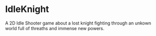 # IdleKnight

A 2D Idle Shooter game about a lost knight fighting through an unkown world full of threaths and immense new powers.
